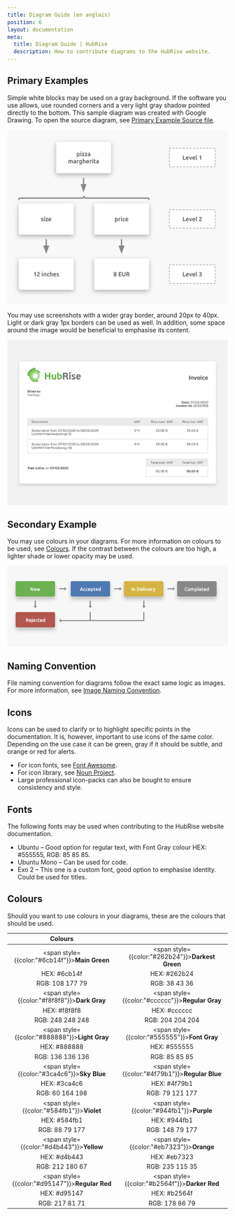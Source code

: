 ```yaml
---
title: Diagram Guide (en anglais)
position: 6
layout: documentation
meta:
  title: Diagram Guide | HubRise
  description: How to contribute diagrams to the HubRise website.
---
```


[comment]: # "This page is a duplicate from .../contributing/en"

## Primary Examples

Simple white blocks may be used on a gray background.
If the software you use allows, use rounded corners and a very light gray shadow pointed directly to the bottom.
This sample diagram was created with Google Drawing. To open the source diagram, see [Primary Example Source file](https://docs.google.com/drawings/d/1XaW7_OEfRfvW-AZz80lBrnN6LOeCYwsKZW_zsFC50qs/edit?usp=sharing).

![HubRise primary diagram example with no colors](../images/004-example-diagram-no-colours.png)

You may use screenshots with a wider gray border, around 20px to 40px. Light or dark gray 1px borders can be used as well. In addition, some space around the image would be beneficial to emphasise its content.

![Example of a screenshot](../images/005-screenshot-example.png)

## Secondary Example

You may use colours in your diagrams. For more information on colours to be used, see [Colours](#colours).
If the contrast between the colours are too high, a lighter shade or lower opacity may be used.

![Example of a diagram with colours](../images/006-diagram-use-with-colours.png)

## Naming Convention

File naming convention for diagrams follow the exact same logic as images. For more information, see [Image Naming Convention](/contributing/screenshots-guide/#naming-convention).

## Icons

Icons can be used to clarify or to highlight specific points in the documentation. It is, however, important to use icons of the same color. Depending on the use case it can be green, gray if it should be subtle, and orange or red for alerts.

- For icon fonts, see [Font Awesome](https://fontawesome.com/download).
- For icon library, see [Noun Project](https://thenounproject.com/).
- Large professional icon-packs can also be bought to ensure consistency and style.

## Fonts

The following fonts may be used when contributing to the HubRise website documentation.

- Ubuntu – Good option for regular text, with Font Gray colour HEX: #555555, RGB: 85 85 85.
- Ubuntu Mono – Can be used for code.
- Exo 2 – This one is a custom font, good option to emphasise identity. Could be used for titles.

## Colours

Should you want to use colours in your diagrams, these are the colours that should be used.

|                        Colours                         |                                                          |
| :----------------------------------------------------: | :------------------------------------------------------: |
| <span style={{color:"#6cb14f"}}>**Main Green**</span>  | <span style={{color:"#262b24"}}>**Darkest Green**</span> |
|                      HEX: #6cb14f                      |                       HEX: #262b24                       |
|                    RGB: 108 177 79                     |                      RGB: 38 43 36                       |
|  <span style={{color:"#f8f8f8"}}>**Dark Gray**</span>  | <span style={{color:"#cccccc"}}>**Regular Gray**</span>  |
|                      HEX: #f8f8f8                      |                       HEX: #cccccc                       |
|                    RGB: 248 248 248                    |                     RGB: 204 204 204                     |
| <span style={{color:"#888888"}}>**Light Gray**</span>  |   <span style={{color:"#555555"}}>**Font Gray**</span>   |
|                      HEX: #888888                      |                       HEX: #555555                       |
|                    RGB: 136 136 136                    |                      RGB: 85 85 85                       |
|  <span style={{color:"#3ca4c6"}}>**Sky Blue**</span>   | <span style={{color:"#4f79b1"}}>**Regular Blue**</span>  |
|                      HEX: #3ca4c6                      |                       HEX: #4f79b1                       |
|                    RGB: 60 164 198                     |                     RGB: 79 121 177                      |
|   <span style={{color:"#584fb1"}}>**Violet**</span>    |    <span style={{color:"#944fb1"}}>**Purple**</span>     |
|                      HEX: #584fb1                      |                       HEX: #944fb1                       |
|                     RGB: 88 79 177                     |                     RGB: 148 79 177                      |
|   <span style={{color:"#d4b443"}}>**Yellow**</span>    |    <span style={{color:"#eb7323"}}>**Orange**</span>     |
|                      HEX: #d4b443                      |                       HEX: #eb7323                       |
|                    RGB: 212 180 67                     |                     RGB: 235 115 35                      |
| <span style={{color:"#d95147"}}>**Regular Red**</span> |  <span style={{color:"#b2564f"}}>**Darker Red**</span>   |
|                      HEX: #d95147                      |                       HEX: #b2564f                       |
|                     RGB: 217 81 71                     |                      RGB: 178 86 79                      |
